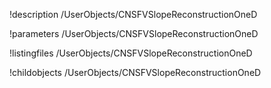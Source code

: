 !description /UserObjects/CNSFVSlopeReconstructionOneD

!parameters /UserObjects/CNSFVSlopeReconstructionOneD

!listingfiles /UserObjects/CNSFVSlopeReconstructionOneD

!childobjects /UserObjects/CNSFVSlopeReconstructionOneD
